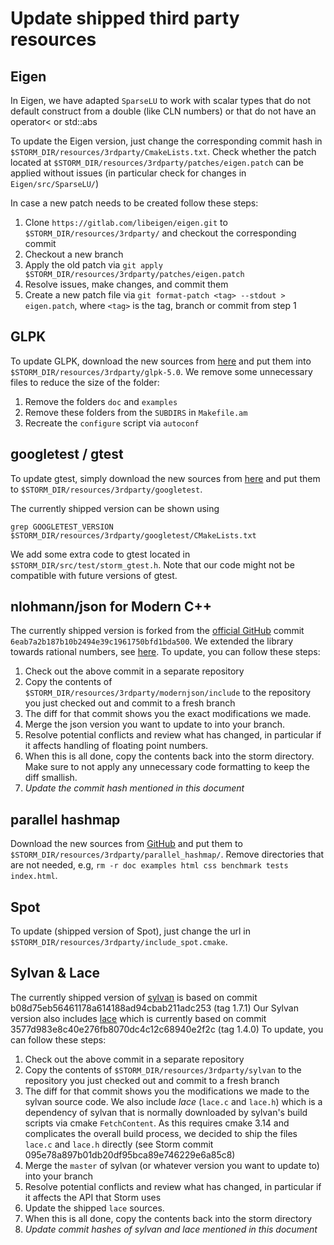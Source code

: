 # Update shipped third party resources

## Eigen

In Eigen, we have adapted `SparseLU` to work with scalar types that do not default construct from a double (like CLN numbers) or that do not have an operator< or std::abs

To update the Eigen version, just change the corresponding commit hash in `$STORM_DIR/resources/3rdparty/CmakeLists.txt`.
Check whether the patch located at `$STORM_DIR/resources/3rdparty/patches/eigen.patch` can be applied without issues (in particular check for changes in `Eigen/src/SparseLU/`)

In case a new patch needs to be created follow these steps:

1. Clone `https://gitlab.com/libeigen/eigen.git` to `$STORM_DIR/resources/3rdparty/` and checkout the corresponding commit
2. Checkout a new branch
3. Apply the old patch via `git apply $STORM_DIR/resources/3rdparty/patches/eigen.patch`
4. Resolve issues, make changes, and commit them
5. Create a new patch file via `git format-patch <tag> --stdout > eigen.patch`, where `<tag>` is the tag, branch or commit from step 1

## GLPK

To update GLPK, download the new sources from [here](https://ftp.gnu.org/gnu/glpk/) and put them into `$STORM_DIR/resources/3rdparty/glpk-5.0`.
We remove some unnecessary files to reduce the size of the folder:
1. Remove the folders `doc` and `examples`
2. Remove these folders from the `SUBDIRS` in `Makefile.am`
3. Recreate the `configure` script via `autoconf`

## googletest / gtest

To update gtest, simply download the new sources from [here](https://github.com/google/googletest/releases) and put them to `$STORM_DIR/resources/3rdparty/googletest`.

The currently shipped version can be shown using

```console
grep GOOGLETEST_VERSION $STORM_DIR/resources/3rdparty/googletest/CMakeLists.txt
```

We add some extra code to gtest located in `$STORM_DIR/src/test/storm_gtest.h`. Note that our code might not be compatible with future versions of gtest.

## nlohmann/json for Modern C++

The currently shipped version is forked from the [official GitHub](https://github.com/nlohmann/json) commit `6eab7a2b187b10b2494e39c1961750bfd1bda500`.
We extended the library towards rational numbers, see [here](../resources/3rdparty/modernjson/README_STORM.md).
To update, you can follow these steps:

1. Check out the above commit in a separate repository
2. Copy the contents of `$STORM_DIR/resources/3rdparty/modernjson/include` to the repository you just checked out and commit to a fresh branch
3. The diff for that commit shows you the exact modifications we made.
4. Merge the json version you want to update to into your branch.
5. Resolve potential conflicts and review what has changed, in particular if it affects handling of floating point numbers.
6. When this is all done, copy the contents back into the storm directory. Make sure to not apply any unnecessary code formatting to keep the diff smallish.
7. *Update the commit hash mentioned in this document*


## parallel hashmap

Download the new sources from [GitHub](https://github.com/greg7mdp/parallel-hashmap) and put them to `$STORM_DIR/resources/3rdparty/parallel_hashmap/`.
Remove directories that are not needed, e.g, `rm -r doc examples html css benchmark tests index.html`.


## Spot

To update (shipped version of Spot), just change the url in `$STORM_DIR/resources/3rdparty/include_spot.cmake`.


## Sylvan & Lace

The currently shipped version of [sylvan](https://github.com/trolando/sylvan) is based on commit b08d75eb56461178a614188ad94cbab211adc253 (tag 1.7.1)
Our Sylvan version also includes [lace](https://github.com/trolando/lace) which is currently based on commit 3577d983e8c40e276fb8070dc4c12c68940e2f2c (tag 1.4.0)
To update, you can follow these steps:

1. Check out the above commit in a separate repository
2. Copy the contents of `$STORM_DIR/resources/3rdparty/sylvan` to the repository you just checked out and commit to a fresh branch
3. The diff for that commit shows you the modifications we made to the sylvan source code. 
   We also include *lace* (`lace.c` and `lace.h`) which is a dependency of sylvan that is normally downloaded by sylvan's build scripts via cmake `FetchContent`.
   As this requires cmake 3.14 and complicates the overall build process, we decided to ship the files `lace.c` and `lace.h` directly (see Storm commit 095e78a897b01db20df95bca89e746229e6a85c8)
4. Merge the `master` of sylvan (or whatever version you want to update to) into your branch
5. Resolve potential conflicts and review what has changed, in particular if it affects the API that Storm uses
6. Update the shipped `lace` sources.
7. When this is all done, copy the contents back into the storm directory
8. *Update commit hashes of sylvan and lace mentioned in this document* 
